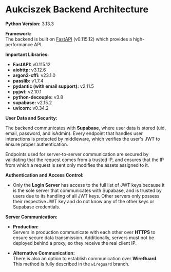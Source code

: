# Aukciszek Backend Architecture

**Python Version:** 3.13.3

**Framework:**  
The backend is built on [FastAPI](https://fastapi.tiangolo.com/) (v0.115.12) which provides a high-performance API.

**Important Libraries:**

- **FastAPI:** v0.115.12
- **aiohttp:** v3.12.6
- **argon2-cffi:** v23.1.0
- **passlib:** v1.7.4
- **pydantic (with email support):** v2.11.5
- **pyjwt:** v2.10.1
- **python-decouple:** v3.8
- **supabase:** v2.15.2
- **uvicorn:** v0.34.2

**User Data and Security:**

The backend communicates with **Supabase**, where user data is stored (uid, email, password, and isAdmin). Every endpoint that handles user interactions is protected by middleware, which verifies the user's JWT to ensure proper authentication.

Endpoints used for server-to-server communication are secured by validating that the request comes from a trusted IP, and ensures that the IP from which a request is sent only modifies the assets assigned to it.

**Authentication and Access Control:**

- Only the **Login Server** has access to the full list of JWT keys because it is the sole server that communicates with Supabase, and is trusted by users due to its handling of all JWT keys. Other servers only possess their respective JWT key and do not know any of the other keys or Supabase credentials.

**Server Communication:**

- **Production:**  
  Servers in production communicate with each other over **HTTPS** to ensure secure data transmission. Additionally, servers must not be deployed behind a proxy, so they receive the real client IP.

- **Alternative Communication:**  
  There is also an option to establish communication over **WireGuard**. This method is fully described in the `wireguard` branch.
